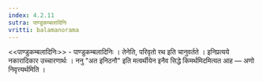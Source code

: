 ```yaml
---
index: 4.2.11
sutra: पाण्डुकम्बलादिनिः
vritti: balamanorama
---
```


<<पाण्डुकम्बलादिनिः>> - पाण्डुकम्बलादिनिः । तेनेति, परिवृतो रथ इति चानुवर्तते । इनिप्रत्यये नकारादिकार उच्चारणार्थः । ननु "अत इनिठनौ" इति मत्वर्थीयेन इनैव सिद्धे किमर्थमिदमित्यत आह — अणो निवृत्त्यर्थमिति । 